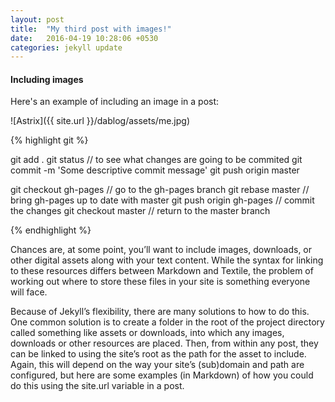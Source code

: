```yaml
---
layout: post
title:  "My third post with images!"
date:   2016-04-19 10:28:06 +0530
categories: jekyll update
---
```


#### Including images

Here's an example of including an image in a post:

![Astrix]({{ site.url }}/dablog/assets/me.jpg)

{% highlight git %}

git add .
git status // to see what changes are going to be commited
git commit -m 'Some descriptive commit message'
git push origin master

git checkout gh-pages // go to the gh-pages branch
git rebase master // bring gh-pages up to date with master
git push origin gh-pages // commit the changes
git checkout master // return to the master branch


{% endhighlight %}


Chances are, at some point, you’ll want to include images, downloads, or other digital assets along with your text content. While the syntax for linking to these resources differs between Markdown and Textile, the problem of working out where to store these files in your site is something everyone will face.

Because of Jekyll’s flexibility, there are many solutions to how to do this. One common solution is to create a folder in the root of the project directory called something like assets or downloads, into which any images, downloads or other resources are placed. Then, from within any post, they can be linked to using the site’s root as the path for the asset to include. Again, this will depend on the way your site’s (sub)domain and path are configured, but here are some examples (in Markdown) of how you could do this using the site.url variable in a post.
